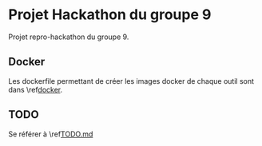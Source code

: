 # Projet Hackathon du groupe 9

Projet repro-hackathon du groupe 9.

## Docker

Les dockerfile permettant de créer les images docker de chaque outil sont dans \ref[docker](docker).

## TODO

Se référer à \ref[TODO.md](TODO.md)
